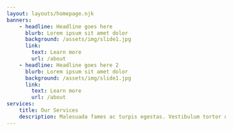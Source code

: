```yaml
---
layout: layouts/homepage.njk
banners:
    - headline: Headline goes here
      blurb: Lorem ipsum sit amet dolor
      background: /assets/img/slide1.jpg
      link:
        text: Learn more
        url: /about
    - headline: Headline goes here 2
      blurb: Lorem ipsum sit amet dolor
      background: /assets/img/slide1.jpg
      link:
        text: Learn more
        url: /about
services:
    title: Our Services
    description: Malesuada fames ac turpis egestas. Vestibulum tortor quam, feugiat vitae.
---
```

